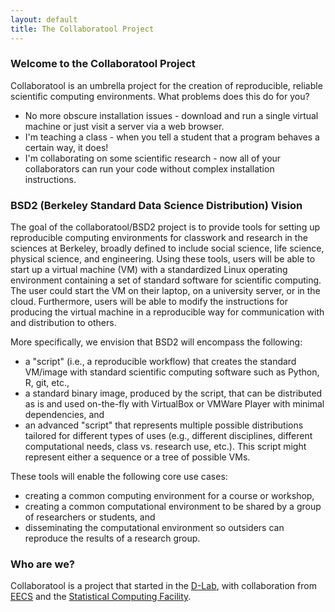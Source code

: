```yaml
---
layout: default
title: The Collaboratool Project
---
```

### Welcome to the Collaboratool Project

Collaboratool is an umbrella project for the creation of reproducible, reliable scientific computing environments. What problems does this do for you?


 - No more obscure installation issues - download and run a single virtual
   machine or just visit a server via a web browser.
 - I'm teaching a class - when you tell a student that a program behaves a
   certain way, it does!
 - I'm collaborating on some scientific research - now all of your collaborators
   can run your code without complex installation instructions.

### BSD2 (Berkeley Standard Data Science Distribution) Vision

The goal of the collaboratool/BSD2 project is to provide tools for setting up
reproducible computing environments for classwork and research in the sciences
at Berkeley, broadly defined to include social science, life science, physical
science, and engineering. Using these tools, users will be able to start up a
virtual machine (VM) with a standardized Linux operating environment containing
a set of standard software for scientific computing. The user could start the VM
on their laptop, on a university server, or in the cloud. Furthermore, users
will be able to modify the instructions for producing the virtual machine in a
reproducible way for communication with and distribution to others.

More specifically, we envision that BSD2 will encompass the following:

 * a "script" (i.e., a reproducible workflow) that creates the standard VM/image
   with standard scientific computing software such as Python, R, git, etc., 
 * a standard binary image, produced by the script, that can be distributed as is and
   used on-the-fly with VirtualBox or VMWare Player with minimal dependencies, and
 * an advanced "script" that represents multiple possible distributions tailored
   for different types of uses (e.g., different disciplines, different
   computational needs, class vs. research use, etc.). This script might
   represent either a sequence or a tree of possible VMs.

These tools will enable the following core use cases:
 
  * creating a common computing environment for a course or workshop,
  * creating a common computational environment to be shared by a group of researchers or students, and
  * disseminating the computational environment so outsiders can reproduce the results of a research group.
 

### Who are we?

Collaboratool is a project that started in the
[D-Lab](http://dlab.berkeley.edu), with collaboration from
[EECS](http://www.eecs.berkeley.edu) and the [Statistical Computing
Facility](http://http://statistics.berkeley.edu/computing).
